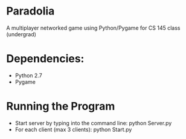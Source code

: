 # Paradolia
A multiplayer networked game using Python/Pygame for CS 145 class (undergrad)

# Dependencies:
* Python 2.7
* Pygame

# Running the Program
* Start server by typing into the command line:
  python Server.py
* For each client (max 3 clients):
  python Start.py
